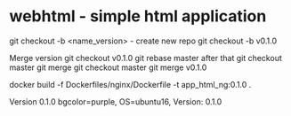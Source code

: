 # webhtml - simple html application
git checkout -b <name_version> - create new repo
git checkout -b v0.1.0 

Merge version
git checkout  v0.1.0
git rebase master
after that
git checkout master
git merge git checkout master
git merge v0.1.0


docker build -f Dockerfiles/nginx/Dockerfile -t app_html_ng:0.1.0 .



Version 0.1.0
 bgcolor=purple, OS=ubuntu16, Version: 0.1.0